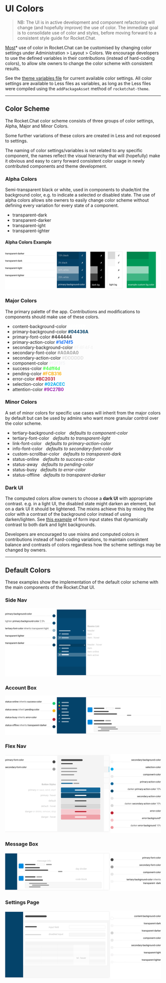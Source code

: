 # UI Colors

> NB: The UI is in active development and component refactoring will change (and hopefully improve) the use of color. The immediate goal is to consolidate use of color and styles, before moving forward to a consistent style guide for Rocket.Chat.

[Most](https://github.com/RocketChat/Rocket.Chat/issues/4091)\* use of color in Rocket.Chat can be customised by changing color settings under Administration > Layout > Colors. We encourage developers to use the defined variables in their contributions (instead of hard-coding colors), to allow site owners to change the color scheme with consistent results.

See the [theme variables file](https://github.com/RocketChat/Rocket.Chat/blob/develop/app/theme/server/variables.js) for current available color settings. All color settings are available to Less files as variables, as long as the Less files were compiled using the `addPackageAsset` method of `rocketchat-theme`.

- - -

## Color Scheme

The Rocket.Chat color scheme consists of three groups of color settings, Alpha, Major and Minor Colors.

Some further variations of these colors are created in Less and not exposed to settings.

The naming of color settings/variables is not related to any specific component, the names reflect the visual hierarchy that will (hopefully) make it obvious and easy to carry forward consistent color usage in newly contributed components and theme development.

### Alpha Colors

Semi-transparent black or white, used in components to shade/tint the background color, e.g. to indicate a selected or disabled state. The use of alpha colors allows site owners to easily change color scheme without defining every variation for every state of a component.

- transparent-dark
- transparent-darker
- transparent-ight
- transparent-ighter

#### Alpha Colors Example

![Alpha colors example colors](alpha-colors.png)

### Major Colors

The primary palette of the app. Contributions and modifications to components should make use of these colors.

- content-background-color <span style="color: #FFFFFF">**#FFFFFF**</span>
- primary-background-color <span style="color: #04436A">**#04436A**</span>
- primary-font-color <span style="color: #444444">**#444444**</span>
- primary-action-color <span style="color: #1d74f5">**#1d74f5**</span>
- secondary-background-color <span style="color: #F4F4F4">**#F4F4F4**</span>
- secondary-font-color <span style="color: #A0A0A0">**#A0A0A0**</span>
- secondary-action-color <span style="color: #DDDDDD">**#DDDDDD**</span>
- component-color <span style="color: #f2f3f5">**#f2f3f5**</span>
- success-color <span style="color: #4dff4d">**#4dff4d**</span>
- pending-color <span style="color: #FCB316">**#FCB316**</span>
- error-color <span style="color: #BC2031">**#BC2031**</span>
- selection-color <span style="color: #02ACEC">**#02ACEC**</span>
- attention-color <span style="color: #9C27B0">**#9C27B0**</span>

### Minor Colors

A set of minor colors for specific use cases will inherit from the major colors by default but can be used by admins who want more granular control over the color scheme.

- tertiary-background-color &nbsp; _defaults to component-color_
- tertiary-font-color &nbsp; _defaults to transparent-light_
- link-font-color &nbsp; _defaults to primary-action-color_
- info-font-color &nbsp; _defaults to secondary-font-color_    
- custom-scrollbar-color &nbsp; _defaults to transparent-dark_
- status-online  &nbsp; _defaults to success-color_
- status-away &nbsp; _defaults to pending-color_
- status-busy &nbsp; _defaults to error-color_
- status-offline &nbsp; _defaults to transparent-darker_

### Dark UI

The computed colors allow owners to choose a **dark UI** with appropriate contrast. e.g. in a light UI, the disabled state might darken an element, but on a dark UI it should be lightened. The mixins achieve this by mixing the color with a contrast of the background color instead of using darken/lighten. See [this example](https://codepen.io/owlandfox/pen/EyJROO) of form input states that dynamically contrast to both dark and light backgrounds.

Developers are encouraged to use mixins and computed colors in contributions instead of hard-coding variations, to maintain consistent balance and contrasts of colors regardless how the scheme settings may be changed by owners.

- - -

## Default Colors

These examples show the implementation of the default color scheme with the main components of the Rocket.Chat UI.

### Side Nav

![Side nav example colors](side-nav.png)

### Account Box

![Account Box example colors](account-box.png)

### Flex Nav

![Flex nav example colors](flex-nav.png)

### Message Box

![Message box example colors](message-box.png)

### Settings Page

![Settings page example colors](settings-page.png)
